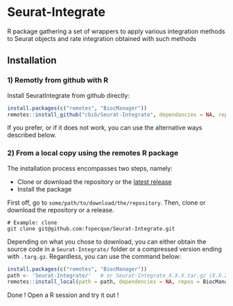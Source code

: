 # Seurat-Integrate
R package gathering a set of wrappers to apply various integration methods to Seurat objects and rate integration obtained with such methods

## Installation
### 1) Remotly from github with R
Install SeuratIntegrate from github directly:
```R
install.packages(c("remotes", "BiocManager"))
remotes::install_github("cbib/Seurat-Integrate", dependancies = NA, repos = BiocManager::repositories()) 
```
If you prefer, or if it does not work, you can use the alternative ways described below.
### 2) From a local copy using the remotes R package
The installation process encompasses two steps, namely:
 - Clone or download the repository or the [latest release](https://github.com/cbib/Seurat-Integrate/releases/tag/0.3.0)
 - Install the package

First off, go to `some/path/to/download/the/repository`. Then, clone or download the repository or a release.
```shell
# Example: clone
git clone git@github.com:fspecque/Seurat-Integrate.git
```
Depending on what you chose to download, you can either obtain the source code in a `Seurat-Integrate/` folder or a compressed version ending with `.targ.gz`. Regardless, you can use the command below:
```R
install.packages(c("remotes", "BiocManager"))
path <- 'Seurat-Integrate/'   # or Seurat-Integrate_X.X.X.tar.gz (X.X.X being the version)
remotes::install_local(path = path, dependencies = NA, repos = BiocManager::repositories())
```
Done ! Open a R session and try it out !
